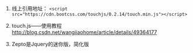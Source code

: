 1. 线上引用地址：
`<script src="https://cdn.bootcss.com/touchjs/0.2.14/touch.min.js"></script>`

2. touch.js——使用教程
http://blog.csdn.net/wangjiaohome/article/details/49364177
3. Zepto是Jquery的迷你版，简化版




